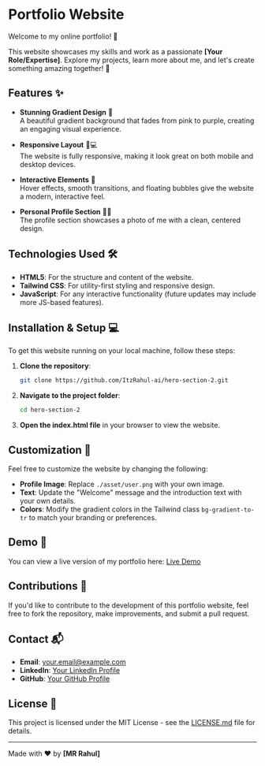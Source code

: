 # Portfolio Website

Welcome to my online portfolio! 🌟

This website showcases my skills and work as a passionate **[Your Role/Expertise]**. Explore my projects, learn more about me, and let's create something amazing together! 🚀

## Features ✨

- **Stunning Gradient Design** 🌈  
  A beautiful gradient background that fades from pink to purple, creating an engaging visual experience.
  
- **Responsive Layout** 📱💻  
  The website is fully responsive, making it look great on both mobile and desktop devices.

- **Interactive Elements** 🔄  
  Hover effects, smooth transitions, and floating bubbles give the website a modern, interactive feel.

- **Personal Profile Section** 🧑‍💻  
  The profile section showcases a photo of me with a clean, centered design.

## Technologies Used 🛠️

- **HTML5**: For the structure and content of the website.
- **Tailwind CSS**: For utility-first styling and responsive design.
- **JavaScript**: For any interactive functionality (future updates may include more JS-based features).

## Installation & Setup 💻

To get this website running on your local machine, follow these steps:

1. **Clone the repository**:
    ```bash
    git clone https://github.com/ItzRahul-ai/hero-section-2.git
    ```
2. **Navigate to the project folder**:
    ```bash
    cd hero-section-2
    ```
3. **Open the index.html file** in your browser to view the website.

## Customization 🔧

Feel free to customize the website by changing the following:

- **Profile Image**: Replace `./asset/user.png` with your own image.
- **Text**: Update the "Welcome" message and the introduction text with your own details.
- **Colors**: Modify the gradient colors in the Tailwind class `bg-gradient-to-tr` to match your branding or preferences.

## Demo 👀

You can view a live version of my portfolio here: [Live Demo](https://yourwebsite.com)

## Contributions 🤝

If you'd like to contribute to the development of this portfolio website, feel free to fork the repository, make improvements, and submit a pull request.

## Contact 📬

- **Email**: [your.email@example.com](dipbag009@gamil.com)
- **LinkedIn**: [Your LinkedIn Profile](https://www.linkedin.com/in/yourusername)
- **GitHub**: [Your GitHub Profile](https://github.com/ItzRahul-ai)

## License 📜

This project is licensed under the MIT License - see the [LICENSE.md](LICENSE.md) file for details.

---

Made with ❤️ by **[MR Rahul]**
